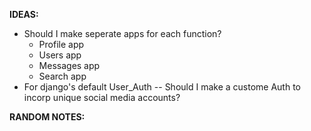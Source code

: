 **IDEAS:**
- Should I make seperate apps for each function? 
    - Profile app
    - Users app
    - Messages app
    - Search app
- For django's default User_Auth -- Should I make a custome Auth to incorp unique social media accounts?


**RANDOM NOTES:**